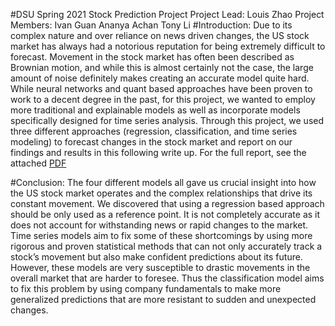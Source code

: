 #DSU Spring 2021 Stock Prediction Project
Project Lead: 
Louis Zhao
Project Members: 
Ivan Guan
Ananya Achan
Tony Li
#Introduction:
Due to its complex nature and over reliance on news driven changes, the US stock market has always had a notorious reputation for being extremely difficult to forecast. Movement in the stock market has often been described as Brownian motion, and while this is almost certainly not the case, the large amount of noise definitely makes creating an accurate model quite hard.  While neural networks and quant based approaches have been proven to work to a decent degree in the past, for this project, we wanted to employ more traditional and explainable models as well as incorporate models specifically designed for time series analysis. Through this project, we used three different approaches (regression, classification, and time series modeling) to forecast changes in the stock market and report on our findings and results in this following write up. For the full report, see the attached [PDF](https://github.com/the-data-science-union/Earnings-Predictions/blob/main/DSU%20Stock%20Prediction%20Write%20Up.pdf)

#Conclusion:
The four different models all gave us crucial insight into how the US stock market operates and the complex relationships that drive its constant movement. We discovered that using a regression based approach should be only used as a reference point. It is not completely accurate as it does not account for withstanding news or rapid changes to the market. Time series models aim to fix some of these shortcomings by using more rigorous and proven statistical methods that can not only accurately track a stock’s movement but also make confident predictions about its future. However, these models are very susceptible to drastic movements in the overall market that are harder to foresee. Thus the classification model aims to fix this problem by using company fundamentals to make more generalized predictions that are more resistant to sudden and unexpected changes.

